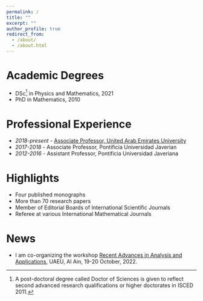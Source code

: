 ```yaml
---
permalink: /
title: ""
excerpt: ""
author_profile: true
redirect_from: 
  - /about/
  - /about.html
---
```


Academic Degrees
======
- DSc[^*] in Physics and Mathematics, 2021
- PhD in Mathematics, 2010

[^*]: A post-doctoral degree called Doctor of Sciences is given to reflect second advanced research qualifications or higher doctorates in ISCED 2011.


Professional Experience
====== 
- *2018-present* - [Associate Professor, United Arab Emirates University](https://cos.uaeu.ac.ae/en/profile.shtml?email=Rafeiro@uaeu.ac.ae)
- *2017-2018* - Associate Professor, Pontificia Universidad Javerian
- *2012-2016* - Assistant Professor, Pontificia Universidad Javeriana

Highlights
======
- Four published monographs
- More than 70 research papers
- Member of Editorial Boards of International Scientific Journals
- Referee at various International Mathematical Journals

News
======
 - I am co-organizing the workshop [Recent Advances in Analysis and Applications](https://conferences.uaeu.ac.ae/raaa2022/en/), UAEU, Al Ain, 19-20 October, 2022.

